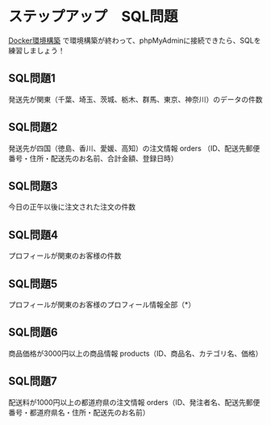 # ステップアップ　SQL問題

[Docker環境構築](../DOCKER_USAGE.md) で環境構築が終わって、phpMyAdminに接続できたら、SQLを練習しましょう！

## SQL問題1

発送先が関東（千葉、埼玉、茨城、栃木、群馬、東京、神奈川）のデータの件数

## SQL問題2

発送先が四国（徳島、香川、愛媛、高知）の注文情報 orders （ID、配送先郵便番号・住所・配送先のお名前、合計金額、登録日時）

## SQL問題3

今日の正午以後に注文された注文の件数

## SQL問題4

プロフィールが関東のお客様の件数

## SQL問題5

プロフィールが関東のお客様のプロフィール情報全部（*）

## SQL問題6

商品価格が3000円以上の商品情報 products（ID、商品名、カテゴリ名、価格）

## SQL問題7

配送料が1000円以上の都道府県の注文情報 orders（ID、発注者名、配送先郵便番号・都道府県名・住所・配送先のお名前）
